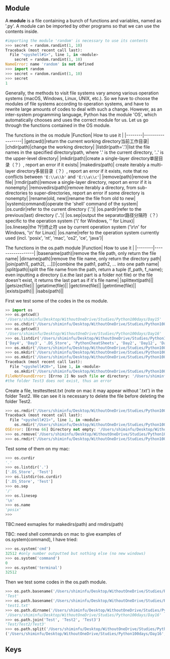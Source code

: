 ## Module
A __module__ is a file containing a bunch of functions and variables, named as '.py'. A module can be imported by other programs 
so that we can use the contents inside.

```Python
#importing the module 'random' is necessary to use its contents
>>> secret = random.randint(1, 10)
Traceback (most recent call last):
  File "<pyshell#1>", line 1, in <module>
    secret = random.randint(1, 10)
NameError: name 'random' is not defined
>>> import random
>>> secret = random.randint(1, 10)
>>> secret
1
```

Generally, the methods to visit file systems vary among various operation systems (macOS, Windows, Linux, UNIX, etc.). So we have to choose the modules of file systems according to operation systems, and have to rewrite large amounts of codes to deal with such a change. However, as an inter-system programming language, Python has the module 'OS', which automatically chooses and uses the correct module for us. Let us go through the functions contained in the OS module.

The functions in the os module
|Function|    How to use it    |
|--------|------------------|
|getcwd()|return the current working directory当前工作目录|
|chdir(path)|change the working directory|
|listdir(path='.')|list the file names in the specified directory/path, where '.' is the current directory, '..' is the upper-level directory|
|mkdir(path)|create a single-layer directory单层目录（？）, report an error if it exists|
|makedirs(path)| create iterably a multi-layer directory多层目录（？）, report an error if it exists, note that no conflicts between `'E:\\a\\b'` and `'E:\\a\\c'`|
|remove(path)|remove the file|
|rmdir(path)|remove a single-layer directory, report an error if it is nonempty|
|removedirs(path)|remove iterably a directory, from sub-directories to super-directories, report an error if some directory is nonempty|
|rename(old, new)|rename the file from old to new|
|system(command)|operate the 'shell' command of the system|
|os.curdir|refer to the current directory ('.')|
|os.pardir|refer to the previous(last) directory ('..')|
|os.sep|output the separator路径分隔符（？）specific to the operation system ('\\' for Windows, '\' for Linux)|
|os.linesep|the ?行终止符 use by current operation system ('\r\n' for Windows, '\n' for Linux)|
|os.name|refer to the operation system currently used (incl. 'posix', 'nt', 'mac', 'os2', 'ce', 'java')|

The functions in the os.path module
|Function|     How to use it        |
|--------|------------------|
|basename(path)|remove the file path, only return the file name|
|dirname(path)|remove the file name, only return the directory path|
|join(path1\[, path2\[, ...]])|combine the path1, path2, ... into one path name|
|split(path)|split the file name from the path, return a tuple (f_path, f_name); even inputting a directory (i.e.the last part is a folder not file) or the file doesn't exist, it returns the last part as if it's file name|
|splittext(path)||
|getsize(file)||
|getatime(file)||
|getctime(file)||
|getmtime(file)||
|exists(path)||
|isabs(path)||

First we test some of the codes in the os module.
```Python
>> import os
>>> os.getcwd()
'/Users/shiminfu/Desktop/WithoutOneDrive/Studies/Python100days/Day15'
>>> os.chdir('/Users/shiminfu/Desktop/WithoutOneDrive/Studies/Python100days/Day16')
>>> os.getcwd()
'/Users/shiminfu/Desktop/WithoutOneDrive/Studies/Python100days/Day16'
>>> os.listdir('/Users/shiminfu/Desktop/WithoutOneDrive/Studies/Python100days')
['Day4', 'Day3', '.DS_Store', 'PythonCheatSheets', 'Day2', 'Day12', 'Day15', 'Day13', 'hello', 'Day16', 'Day10']
>>> os.mkdir('/Users/shiminfu/Desktop/WithoutOneDrive/Studies/Python100days/Day16/Test') #create a new folder Test in Day16
>>> os.mkdir('/Users/shiminfu/Desktop/WithoutOneDrive/Studies/Python100days/Day16/Test/Test2') #create a new folder Test2 in Test
>>> os.mkdir('/Users/shiminfu/Desktop/WithoutOneDrive/Studies/Python100days/Day16/Test3/Test2')
Traceback (most recent call last):
  File "<pyshell#20>", line 1, in <module>
    os.mkdir('/Users/shiminfu/Desktop/WithoutOneDrive/Studies/Python100days/Day16/Test3/Test2')
FileNotFoundError: [Errno 2] No such file or directory: '/Users/shiminfu/Desktop/WithoutOneDrive/Studies/Python100days/Day16/Test3/Test2'
#the folder Test3 does not exist, thus an error
```
Create a file, testtesttest.txt (note on mac it may appear without '.txt') in the folder Test2. We can see it is necessary to delete the file before deleting the folder Test2.
```Python
>>> os.rmdir('/Users/shiminfu/Desktop/WithoutOneDrive/Studies/Python100days/Day16/Test/Test2')
Traceback (most recent call last):
  File "<pyshell#21>", line 1, in <module>
    os.rmdir('/Users/shiminfu/Desktop/WithoutOneDrive/Studies/Python100days/Day16/Test/Test2')
OSError: [Errno 66] Directory not empty: '/Users/shiminfu/Desktop/WithoutOneDrive/Studies/Python100days/Day16/Test/Test2'
>>> os.remove('/Users/shiminfu/Desktop/WithoutOneDrive/Studies/Python100days/Day16/Test/Test2/testtesttest.txt') 
>>> os.rmdir('/Users/shiminfu/Desktop/WithoutOneDrive/Studies/Python100days/Day16/Test/Test2')
```
Test some of them on my mac:
```Python
>>> os.curdir
'.'
>>> os.listdir('.')
['.DS_Store', 'Test']
>>> os.listdir(os.curdir)
['.DS_Store', 'Test']
>>> os.sep
'/'
>>> os.linesep
'\n'
>>> os.name
'posix'
>>> 
```
TBC:need exmaples for makedirs(path) and rmdirs(path)

TBC: need shell commands on mac to give examples of os.system(command), I have tried:
```Python
>>> os.system('cmd')
32512 #only number outputted but nothing else (no new windows)
>>> os.system('command')
0
>>> os.system('terminal')
32512
```
Then we test some codes in the os.path module.
```Python
>>> os.path.basename('/Users/shiminfu/Desktop/WithoutOneDrive/Studies/Python100days/Day16/Test')
'Test'
>>> os.path.basename('/Users/shiminfu/Desktop/WithoutOneDrive/Studies/Python100days/Day16/Test/test1.txt')
'test1.txt'
>>> os.path.dirname('/Users/shiminfu/Desktop/WithoutOneDrive/Studies/Python100days/Day16/Test')
'/Users/shiminfu/Desktop/WithoutOneDrive/Studies/Python100days/Day16'
>>> os.path.join('Test', 'Test2', 'Test3')
'Test/Test2/Test3'
>>> os.path.split('/Users/shiminfu/Desktop/WithoutOneDrive/Studies/Python100days/Day16/Test')
('/Users/shiminfu/Desktop/WithoutOneDrive/Studies/Python100days/Day16', 'Test')

```

## Keys

